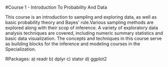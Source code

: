 #Course 1 - Introduction To Probability And Data

This course is an introduction to sampling and exploring data, as well as basic probability theory and Bayes' rule.Various sampling methods are explored along with their scop of inference. A variety of exploratory data analysis techniques are covered, including numeric summary statistics and basic data visualization.  The concepts and techniques in this course  serve as building blocks for the inference and modeling courses in the Specialization.

RPackages:
a) readr
b) dplyr
c) statsr
d) ggplot2
